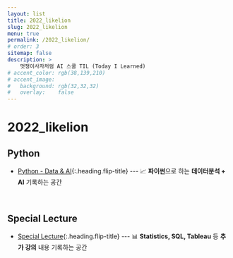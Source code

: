 ```yaml
---
layout: list
title: 2022_likelion
slug: 2022_likelion
menu: true
permalink: /2022_likelion/
# order: 3
sitemap: false
description: >
    멋쟁이사자처럼 AI 스쿨 TIL (Today I Learned)
# accent_color: rgb(38,139,210)
# accent_image:
#   background: rgb(32,32,32)
#   overlay:    false
---
```


# 2022_likelion

## Python

- [Python - Data & AI]{:.heading.flip-title} --- 📈 **파이썬**으로 하는 **데이터분석 + AI** 기록하는 공간 
  
<br/>

## Special Lecture

- [Special Lecture]{:.heading.flip-title} --- 📊 **Statistics, SQL, Tableau** 등 **추가 강의** 내용 기록하는 공간 


[Python - Data & AI]: /2022_likelion/Python_DataAnalysis
[Special Lecture]: /2022_likelion/SpecialLecture


<br/><br/><br/><br/>